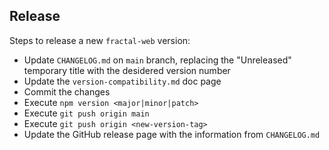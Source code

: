 ## Release

Steps to release a new `fractal-web` version:

* Update `CHANGELOG.md` on `main` branch, replacing the "Unreleased" temporary title with the desidered version number
* Update the `version-compatibility.md` doc page
* Commit the changes
* Execute `npm version <major|minor|patch>`
* Execute `git push origin main`
* Execute `git push origin <new-version-tag>`
* Update the GitHub release page with the information from `CHANGELOG.md`
